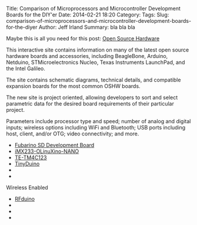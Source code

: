 Title: Comparison of Microprocessors and Microcontroller Development Boards for the DIY'er
Date: 2014-02-21 18:20
Category: 
Tags: 
Slug: comparison-of-microprocessors-and-microcontroller-development-boards-for-the-diyer
Author: Jeff Irland
Summary: bla bla bla

Maybe this is all you need for this post:
[Open Source Hardware](http://au.mouser.com/applications/open-source-hardware/)

This interactive site contains information on many of the latest open source hardware boards and accessories, including BeagleBone, Arduino, Netduino, STMicroelectronics Nucleo, Texas Instruments LaunchPad, and the Intel Galileo.

The site contains schematic diagrams, technical details, and compatible expansion boards for the most common OSHW boards.

The new site is project oriented, allowing developers to sort and select parametric data for the desired board requirements of their particular project.

Parameters include processor type and speed; number of analog and digital inputs; wireless options including WiFi and Bluetooth; USB ports including host, client, and/or OTG; video connectivity; and more.

* [Fubarino SD Development Board](http://www.microchip.com/stellent/idcplg?IdcService=SS_GET_PAGE&nodeId=1406&dDocName=en566210)
* [iMX233-OLinuXino-NANO](https://www.olimex.com/Products/OLinuXino/iMX233/iMX233-OLinuXino-NANO/)
* [TE-TM4C123](http://community.arm.com/docs/DOC-8010)
* [TinyDuino](https://tiny-circuits.com/products/tinyduino/)
* []()
* []()

Wireless Enabled
* [RFduino](http://www.rfduino.com/)
* []()
* []()
* []()
